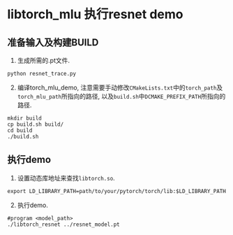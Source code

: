 # libtorch_mlu 执行resnet demo

## 准备输入及构建BUILD

1. 生成所需的.pt文件.
```
python resnet_trace.py
```

2. 编译torch_mlu_demo, 注意需要手动修改`CMakeLists.txt`中的`torch_path`及`torch_mlu_path`所指向的路径, 以及`build.sh`中`DCMAKE_PREFIX_PATH`所指向的路径.
```
mkdir build
cp build.sh build/
cd build
./build.sh
```

## 执行demo

1. 设置动态库地址来查找`libtorch.so`.
```
export LD_LIBRARY_PATH=path/to/your/pytorch/torch/lib:$LD_LIBRARY_PATH
```

2. 执行demo.
```
#program <model_path>
./libtorch_resnet ../resnet_model.pt
```
